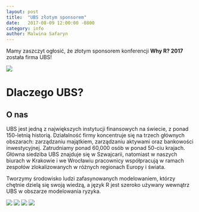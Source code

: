 ```yaml
---
layout: post
title:  "UBS złotym sponsorem"
date:   2017-08-09 12:00:00 -0800
category: info
author: Malwina Safaryn
---
```


Mamy zaszczyt ogłosić, że złotym sponsorem konferencji **Why R? 2017** została firma UBS!

<img src="/blog/img/UBS/logo.svg">

# Dlaczego UBS?

## O nas

UBS jest jedną z największych instytucji finansowych na świecie, z
ponad 150-letnią historią. Działalność firmy koncentruje się na trzech
głównych obszarach: zarządzaniu majątkiem, zarządzaniu aktywami oraz
bankowości inwestycyjnej. Zatrudniamy ponad 60,000 osób w ponad 50-ciu
krajach. Główna siedziba UBS znajduje się w Szwajcarii, natomiast w
naszych biurach w Krakowie i we Wrocławiu pracownicy współpracują w
ramach zespołów zlokalizowanych w różnych regionach Europy i świata.

Tworzymy środowisko ludzi zafasynowanych modelowaniem, którzy
chętnie dzielą się swoją wiedzą, a język R jest szeroko używany wewnątrz
UBS w obszarze modelowania ryzyka.

<img src="/blog/img/UBS/mapa.jpg">

<img src="/blog/img/UBS/ryzyko.jpg">
<img src="/blog/img/UBS/zespol.jpg">
<img src="/blog/img/UBS/modele.jpg">